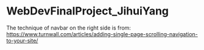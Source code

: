 # WebDevFinalProject_JihuiYang
The technique of navbar on the right side is from: https://www.turnwall.com/articles/adding-single-page-scrolling-navigation-to-your-site/
